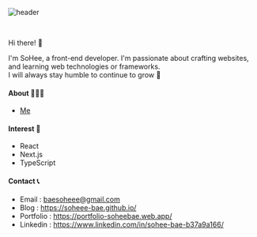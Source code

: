 ![header](https://capsule-render.vercel.app/api?type=rect&color=8ba888&height=200&text=🌵🪴&section=header&fontSize=30)

</br>

Hi there! 👋

I'm SoHee, a front-end developer. I'm passionate about crafting websites, and learning web technologies or frameworks. </br>
I will always stay humble to continue to grow 🌱

#### About 🙋🏻‍♀️
- [Me](https://soheedev.notion.site/2ef5ab86c81a4609b932a19126f0146f?pvs=4)

#### Interest 👀
- React
- Next.js
- TypeScript

#### Contact 📞
- Email : baesoheee@gmail.com
- Blog : https://soheee-bae.github.io/
- Portfolio : https://portfolio-soheebae.web.app/
- Linkedin : https://www.linkedin.com/in/sohee-bae-b37a9a166/


